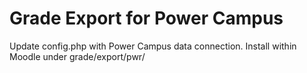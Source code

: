 Grade Export for Power Campus
=============

Update config.php with Power Campus data connection.
Install within Moodle under grade/export/pwr/

